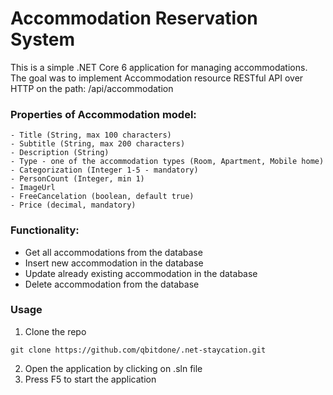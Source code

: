 # Accommodation Reservation System

This is a simple .NET Core 6 application for managing accommodations. The goal was to implement Accommodation resource RESTful API over HTTP on the path: /api/accommodation

### Properties of Accommodation model:
    - Title (String, max 100 characters)
    - Subtitle (String, max 200 characters)
    - Description (String)
    - Type - one of the accommodation types (Room, Apartment, Mobile home)
    - Categorization (Integer 1-5 - mandatory)
    - PersonCount (Integer, min 1)
    - ImageUrl
    - FreeCancelation (boolean, default true)
    - Price (decimal, mandatory)

### Functionality:
  - Get all accommodations from the database
  - Insert new accommodation in the database
  - Update already existing accommodation in the database
  - Delete accommodation from the database


### Usage
  1. Clone the repo
  ```
git clone https://github.com/qbitdone/.net-staycation.git
  ``` 
  2. Open the application by clicking on .sln file <br />
  3. Press F5 to start the application
